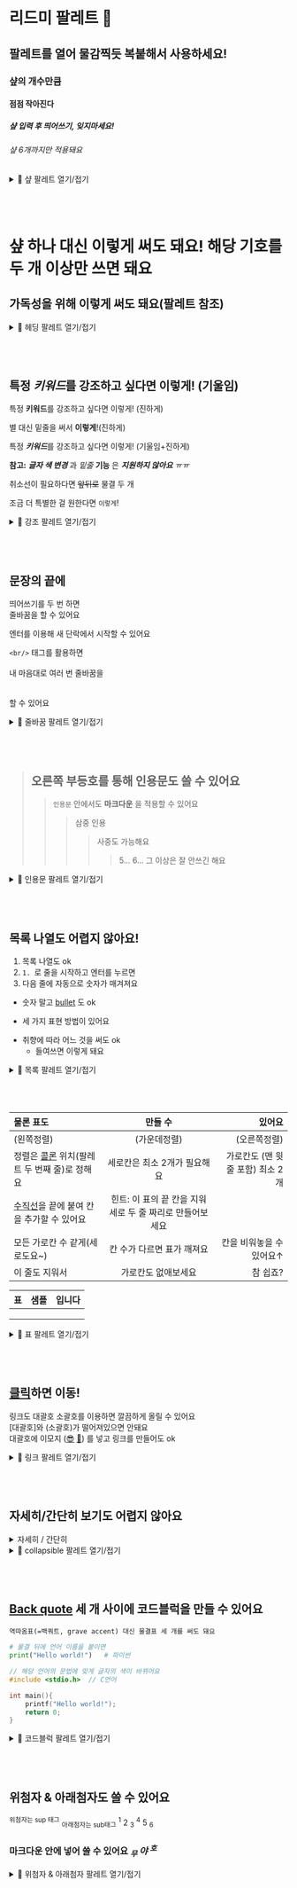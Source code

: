 # 리드미 팔레트 🎨
## 팔레트를 열어 물감찍듯 복붙해서 사용하세요!
### 샾의 개수만큼
#### 점점 작아진다
##### 샾 입력 후 띄어쓰기, 잊지마세요!
###### 샾 6개까지만 적용돼요

<details>
<summary>🎨 샾 팔레트 열기/접기</summary>
<div markdown="1">  
  
```
# 마크다운 팔레트 🎨
## 팔레트를 열어 물감찍듯 복붙해서 사용하세요!
### 샾의 개수만큼
#### 점점 작아진다
##### 샾 입력 후 띄어쓰기, 잊지마세요!
###### 샾 6개까지만 적용돼요
```
</div>
</details>
<br/><br/><br/>

샾 하나 대신 이렇게 써도 돼요! 해당 기호를 두 개 이상만 쓰면 돼요
==

가독성을 위해 이렇게 써도 돼요(팔레트 참조)
-----------------------------

<details>
<summary>🎨 헤딩 팔레트 열기/접기</summary>
<div markdown="1">  

```
샾 하나 대신 이렇게 써도 돼요! 밑줄은 두 개 이상만 쓰면 돼요
==

가독성을 위해 정말 밑줄처럼 써도 돼요
-----------------------------
```
</div>
</details>
<br/><br/><br/>

## 특정 *키워드*를 강조하고 싶다면 이렇게! (기울임)

특정 **키워드**를 강조하고 싶다면 이렇게! (진하게)

별 대신 밑줄을 써서 __이렇게__!(진하게)

특정 ***키워드***를 강조하고 싶다면 이렇게! (기울임+진하게)

**참고:** **_글자 색 변경_** 과 *밑줄* __기능__ 은 __*지원하지 않아요*__ _ㅠㅠ_

취소선이 필요하다면 ~~앞뒤로~~ 물결 두 개

조금 더 특별한 걸 원한다면 `이렇게`!

<details>
<summary>🎨 강조 팔레트 열기/접기</summary>
<div markdown="1"> 

```
## 특정 *키워드*를 강조하고 싶다면 이렇게! (기울임)  
특정 **키워드**를 강조하고 싶다면 이렇게! (진하게)  
별 대신 밑줄을 써서 __이렇게__!(진하게) 
특정 ***키워드***를 강조하고 싶다면 이렇게! (기울임+진하게)  
**참고:** **_글자 색 변경_** 과 *밑줄* __기능__ 은 __*지원하지 않아요*__ _ㅠㅠ_
취소선이 필요하다면 ~~앞뒤로~~ 물결 두 개  
조금 더 특별한 걸 원한다면 `이렇게`!
```
</div>
</details>
<br/><br/><br/>

## 문장의 끝에 
띄어쓰기를 두 번 하면  
줄바꿈을 할 수 있어요

엔터를 이용해 새 단락에서 시작할 수 있어요

`<br/>` 태그를 활용하면
<br/><br/>
내 마음대로 여러 번 줄바꿈을
<br/><br/><br/>
할 수 있어요

<details>
<summary>🎨 줄바꿈 팔레트 열기/접기</summary>
<div markdown="1"> 
  
```
## 문장의 끝에
띄어쓰기를 두 번 하면  
줄바꿈을 할 수 있어요

엔터를 이용해 새 단락에서 시작할 수 있어요

`<br/>`태그를 활용하면
<br/><br/>
내 마음대로 여러 번 줄바꿈을
<br/><br/><br/>
할 수 있어요
```
</div>
</details>
<br/><br/><br/>

> ## 오른쪽 부등호를 통해 인용문도 쓸 수 있어요
> > `인용문` 안에서도 __마크다운__ 을 적용할 수 있어요
> > > 삼중 인용
> > > > 사중도 가능해요
> > > > > 5... 6... 그 이상은 잘 안쓰긴 해요

<details>
<summary>🎨 인용문 팔레트 열기/접기</summary>
<div markdown="1"> 
	
```
> ## 오른쪽 호를 통해 인용문도 쓸 수 있어요
> > `인용문` 안에서도 __마크다운__ 을 적용할 수 있어요
> > > 삼중 인용
> > > > 사중도 가능해요
> > > > > 5... 6... 그 이상은 잘 안쓰긴 해요
```
</div>
</details>
<br/><br/><br/>

## 목록 나열도 어렵지 않아요!
1. 목록 나열도 ok
2. `1. `로 줄을 시작하고 엔터를 누르면
3. 다음 줄에 자동으로 숫자가 매겨져요

* 숫자 말고 [bullet](https://ko.wikipedia.org/wiki/%EB%B6%88%EB%A6%BF) 도 ok
- 세 가지 표현 방법이 있어요
+ 취향에 따라 어느 것을 써도 ok
	* 들여쓰면 이렇게 돼요

<details>
<summary>🎨 목록 팔레트 열기/접기</summary>
<div markdown="1"> 
	
```
1. 목록 나열도 ok
2. `1. `로 줄을 시작하면
3. 다음 줄에 자동으로 숫자가 매겨져요!

* 숫자 말고 [bullet](https://ko.wikipedia.org/wiki/%EB%B6%88%EB%A6%BF) 도 ok
- 세 가지 표현 방법이 있어요
+ 취향에 따라 어느 것을 써도 ok
	* 들여쓰면 이렇게 돼요
```
</div>
</details>
<br/><br/><br/>

|물론 표도|만들 수|있어요|
|:---|:---:|---:|
|(왼쪽정렬)|(가운데정렬)|(오른쪽정렬)|
|정렬은 [콜론](https://ko.wikipedia.org/wiki/%EC%8C%8D%EC%A0%90) 위치(팔레트 두 번째 줄)로 정해요|세로칸은 최소 2개가 필요해요|가로칸도 (맨 윗줄 포함) 최소 2개|
|[수직선](https://ko.wikipedia.org/wiki/%EC%88%98%EC%A7%81%EC%84%A0_(%EA%B8%B0%ED%98%B8))을 끝에 붙여 칸을 추가할 수 있어요|힌트: 이 표의 끝 칸을 지워 세로 두 줄 짜리로 만들어보세요||
|모든 가로칸 수 같게(세로도요~)|칸 수가 다르면 표가 깨져요|칸을 비워놓을 수 있어요↑|
|이 줄도 지워서|가로칸도 없애보세요|참 쉽죠?|


|표|샘플|입니다|
|:---:|:---:|---:|
||||
||||
||||


<details>
<summary>🎨 표 팔레트 열기/접기</summary>
<div markdown="1"> 
	
```
|물론 표도|만들 수|있어요|
|:---|:---:|---:|
|(왼쪽정렬)|(가운데정렬)|(오른쪽정렬)|
|정렬은 [콜론](https://ko.wikipedia.org/wiki/%EC%8C%8D%EC%A0%90) 위치로(두 번째 줄) 정해요|세로칸은 최소 2개가 필요해요|가로칸도 (맨 윗줄 포함) 최소 2개|
|[수직선](https://ko.wikipedia.org/wiki/%EC%88%98%EC%A7%81%EC%84%A0_(%EA%B8%B0%ED%98%B8)을 끝에 붙여 칸을 추가할 수 있어요|힌트: 이 표의 끝 칸을 지워 세로 두 줄 짜리로 만들어보세요||
|모든 가로칸 수 같게(세로도요~)|칸 수가 다르면 표가 깨져요|칸을 비워놓을 수 있어요↑|
|이 줄도 지워서|가로칸도 없애보세요|참 쉽죠?|

|표|샘플|입니다|
|:---|:---:|---:|
||||
||||
||||
```
</div>
</details>
<br/><br/><br/>

## [클릭](https://github.com/INU-Fake-Developers/INU-Fake-Developers)하면 이동!  
링크도 대괄호 소괄호를 이용하면 깔끔하게 올릴 수 있어요  
[대괄호]와 (소괄호)가 떨어져있으면 안돼요  
대괄호에 이모지 ([😎](https://github.com/INU-Fake-Developers/INU-Fake-Developers)
[🎨](https://github.com/INU-Fake-Developers/INU-Fake-Developers/blob/main/readme-palette.md))
 를 넣고 링크를 만들어도 ok

<details>
<summary>🎨 링크 팔레트 열기/접기</summary>
<div markdown="1">
	
```
## [클릭](https://github.com/INU-Fake-Developers/INU-Fake-Developers)하면 이동!  
링크도 대괄호롸 소괄호를 이용하면 깔끔하게 올릴 수 있어요  
[대괄호]와 (소괄호)가 떨어져있으면 안돼요  
대괄호에 이모지 [😎](https://github.com/INU-Fake-Developers/INU-Fake-Developers)
[🎨](https://github.com/INU-Fake-Developers/INU-Fake-Developers/blob/main/markdown-palette.md))
 를 넣고 링크를 만들어도 ok
```
</div>
</details>
<br/><br/><br/>

## 자세히/간단히 보기도 어렵지 않아요

<details>
<summary>자세히 / 간단히</summary>
<div markdown="1">

복사 후 붙여넣고 summary 태그 사이와 여기만 바꾸면 끝!  
내용을 지우다 꺾쇠괄호까지 지우지 않도록 조심하세요 
</div>
</details>
	
<details>
<summary>🎨 collapsible 팔레트 열기/접기</summary>
<div markdown="1">

```
<details>
<summary>자세히 / 간단히</summary>
<div markdown="1">

복사 후 붙여넣고 summary 태그 사이와 여기만 바꾸면 끝!  
내용을 지우다 꺾쇠괄호까지 지우지 않도록 조심하세요
</div>
</details>
```
</div>
</details>
<br/><br/><br/>

## [Back quote](https://ko.wikipedia.org/wiki/%EC%96%B5%EC%9D%8C_%EB%B6%80%ED%98%B8) 세 개 사이에 코드블럭을 만들 수 있어요

~~~
역따옴표(=백쿼트, grave accent) 대신 물결표 세 개를 써도 돼요
~~~

```python
# 물결 뒤에 언어 이름을 붙이면
print("Hello world!")	# 파이썬
```

~~~c
// 해당 언어의 문법에 맞게 글자의 색이 바뀌어요
#include <stdio.h>	// C언어

int main(){
	printf("Hello world!");
	return 0;
}
~~~

<details>
<summary>🎨 코드블럭 팔레트 열기/접기</summary>
<div markdown="1">
	
```
## [Back quote](https://ko.wikipedia.org/wiki/%EC%96%B5%EC%9D%8C_%EB%B6%80%ED%98%B8) 세 개 사이에 코드블럭을 만들 수 있어요

~~~
역따옴표(=백쿼트, grave accent) 대신 물결표 세 개를 써도 돼요
~~~

~~~python
# 물결 뒤에 언어 이름을 붙이면
print("Hello world!")	# 파이썬
~~~

~~~c
// 해당 언어의 문법에 맞게 글자의 색이 바뀌어요
#include <stdio.h>	// C언어

int main(){
	printf("Hello world!");
	return 0;
}
~~~
```
</div>
</details>
<br/><br/><br/>

## 위첨자 & 아래첨자도 쓸 수 있어요

<sup>위첨자는 sup 태그</sup> <sub>아래첨자는 sub태그</sub> 
<sup>1</sup> 2 <sub>3</sub> <sup>4</sup> 5 <sub>6</sub>
### 마크다운 안에 넣어 쓸 수 있어요 *<sub>무</sub> 야 <sup>호</sup>*

<details>
<summary>🎨 위첨자 & 아래첨자 팔레트 열기/접기</summary>
<div markdown="1">
	
```
## 위첨자 & 아래첨자도 쓸 수 있어요

<sup>위첨자는 sup 태그</sup> <sub>아래첨자는 sub 태그</sub> 
<sup>1</sup> 2 <sub>3</sub> <sup>4</sup> 5 <sub>6</sub>
### 마크다운 안에 넣어 쓸 수 있어요 *<sub>무</sub> 야 <sup>호</sup>*
```
</div>
</details>
<br/><br/><br/>
